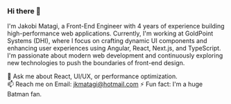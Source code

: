 ### Hi there 👋

I'm Jakobi Matagi, a Front-End Engineer with 4 years of experience building high-performance web applications. Currently, I'm working at GoldPoint Systems (DHI), where I focus on crafting dynamic UI components and enhancing user experiences using Angular, React, Next.js, and TypeScript. I'm passionate about modern web development and continuously exploring new technologies to push the boundaries of front-end design.

💬 Ask me about React, UI/UX, or performance optimization.  
📫 Reach me on Email: jkmatagi@hotmail.com
⚡ Fun fact: I'm a huge Batman fan.
